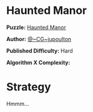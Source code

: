 # Haunted Manor

__Puzzle:__ [Haunted Manor](https://www.codingame.com/training/hard/haunted-manor)

__Author:__ [@~CG~jupoulton](https://www.codingame.com/profile/d39436e9a23b5060ed3efaf1c24b4ba8929551)

__Published Difficulty:__ Hard

__Algorithm X Complexity:__ 

# Strategy

Hmmm...

